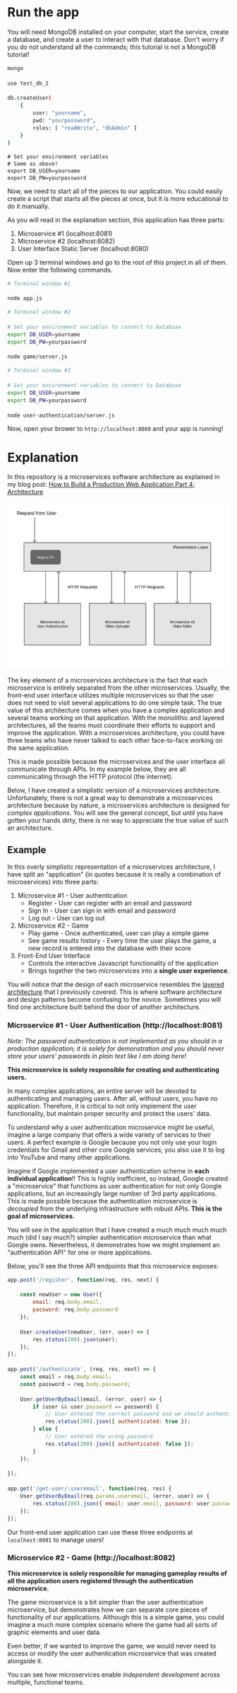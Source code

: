# Run the app

You will need MongoDB installed on your computer, start the service, create a database, and create a user to interact with that database.  Don't worry if you do not understand all the commands; this tutorial is not a MongoDB tutorial!

```bash 
mongo

use test_db_2

db.createUser(
    {
        user: "yourname",
        pwd: "yourpassword",
        roles: [ "readWrite", "dbAdmin" ]
    }
)
```

```
# Set your environment variables
# Same as above!
export DB_USER=yourname
export DB_PW=yourpassword
```

Now, we need to start all of the pieces to our application.  You could easily create a script that starts all the pieces at once, but it is more educational to do it manually.

As you will read in the explanation section, this application has three parts: 

1. Microservice #1 (localhost:8081)
2. Microservice #2 (localhost:8082)
3. User Interface Static Server (localhost:8080)

Open up 3 terminal windows and go to the root of this project in all of them.  Now enter the following commands.

```bash 
# Terminal window #1

node app.js
```

```bash
# Terminal window #2

# Set your environment variables to connect to Database
export DB_USER=yourname
export DB_PW=yourpassword

node game/server.js
```

```bash
# Terminal window #3

# Set your environment variables to connect to Database
export DB_USER=yourname
export DB_PW=yourpassword

node user-authentication/server.js
```

Now, open your brower to `http://localhost:8080` and your app is running!

# Explanation 

In this repository is a microservices software architecture as explained in my blog post: [How to Build a Production Web Application Part 4: Architecture](https://zachgoll.github.io/blog/2019/build-production-web-app-part-4/)

![microservices architecture diagram](microservices.png)

The key element of a microservices architecture is the fact that each microservice is entirely separated from the other microservices.  Usually, the front-end user interface utilizes multiple microservices so that the user does not need to visit several applications to do one simple task.  The true value of this architecture comes when you have a complex application and several teams working on that application.  With the monolithic and layered architectures, all the teams must coordinate their efforts to support and improve the application.  With a microservices architecture, you could have three teams who have never talked to each other face-to-face working on the same application.

This is made possible because the microservices and the user interface all communicate through APIs.  In my example below, they are all communicating through the HTTP protocol (the internet).

Below, I have created a simplistic version of a microservices architecture.  Unfortunately, there is not a great way to demonstrate a microservices architecture because by nature, a microservices architecture is designed for _complex applications_.  You will see the general concept, but until you have gotten your hands dirty, there is no way to appreciate the true value of such an architecture.

## Example

In this overly simplistic representation of a microservices architecture, I have split an "application" (in quotes because it is really a combination of microservices) into three parts: 

1. Microservice #1 - User authentication
    * Register - User can register with an email and password 
    * Sign In - User can sign in with email and password
    * Log out - User can log out
2. Microservice #2 - Game
    * Play game - Once authenticated, user can play a simple game
    * See game results history - Every time the user plays the game, a new record is entered into the database with their score
3. Front-End User Interface
    * Controls the interactive Javascript functionality of the application
    * Brings together the two microservices into a **single user experience**.

You will notice that the design of each microservice resembles the [layered architecture](https://github.com/zachgoll/layered-architecture-example-app) that I previously covered.  This is where software architecture and design patterns become confusing to the novice.  Sometimes you will find one architecture built behind the door of another architecture.

### Microservice #1 - User Authentication (http://localhost:8081)

_Note: The password authentication is not implemented as you should in a production application; it is solely for demonstration and you should never store your users' passwords in plain text like I am doing here!_

**This microservice is solely responsible for creating and authenticating users.**    

In many complex applications, an entire server will be devoted to authenticating and managing users.  After all, without users, you have no application.  Therefore, it is critical to not only implement the user functionality, but maintain proper security and protect the users' data.

To understand why a user authentication microservice might be useful, imagine a large company that offers a wide variety of services to their users.  A perfect example is Google because you not only use your login credentials for Gmail and other core Google services; you also use it to log into YouTube and many other applications.  

Imagine if Google implemented a user authentication scheme in **each individual application**!!  This is highly inefficient, so instead, Google created a "microservice" that functions as user authentication for not only Google applications, but an increasingly large number of 3rd party applications.  This is made possible because the authentication microservice is _decoupled_ from the underlying infrastructure with robust APIs.  **This is the goal of microservices.**

You will see in the application that I have created a much much much much much (did I say much?) simpler authentication microservice than what Google owns.  Nevertheless, it demonstrates how we might implement an "authentication API" for one or more applications.

Below, you'll see the three API endpoints that this microservice exposes: 

```javascript
app.post('/register', function(req, res, next) {
    
    const newUser = new User({
        email: req.body.email,
        password: req.body.password
    });
    
    User.createUser(newUser, (err, user) => {
        res.status(200).json(user);
    });
});

app.post('/authenticate', (req, res, next) => {
    const email = req.body.email;
    const password = req.body.password;

    User.getUserByEmail(email, (error, user) => {
        if (user && user.password == password) {
            // User entered the correct password and we should authenticate them!
            res.status(200).json({ authenticated: true });
        } else {
            // User entered the wrong password
            res.status(200).json({ authenticated: false });
        }
    });

});

app.get('/get-user/:useremail', function(req, res) {
    User.getUserByEmail(req.params.useremail, (error, user) => {
        res.status(200).json({ email: user.email, password: user.password });
    });    
});
```

Our front-end user application can use these three endpoints at `localhost:8081` to manage users!

### Microservice #2 - Game (http://localhost:8082)

**This microservice is solely responsible for managing gameplay results of all the application users registered through the authentication microservice.**

The game microservice is a bit simpler than the user authentication microservice, but demonstrates how we can separate core pieces of functionality of our applications.  Although this is a simple game, you could imagine a much more complex scenario where the game had all sorts of graphic elements and user data.

Even better, if we wanted to improve the game, we would never need to access or modify the user authentication microservice that was created alongside it.

You can see how microservices enable _independent development_ across multiple, functional teams.